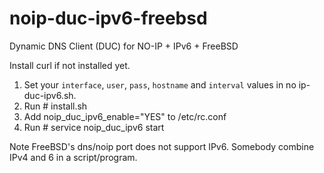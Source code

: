 # noip-duc-ipv6-freebsd
Dynamic DNS Client (DUC) for NO-IP + IPv6 + FreeBSD

Install curl if not installed yet.

1. Set your `interface`, `user`, `pass`, `hostname` and `interval` values in no
ip-duc-ipv6.sh.
2. Run # install.sh
3. Add noip_duc_ipv6_enable="YES" to /etc/rc.conf
4. Run # service noip_duc_ipv6 start

Note FreeBSD's dns/noip port does not support IPv6.
Somebody combine IPv4 and 6 in a script/program.
